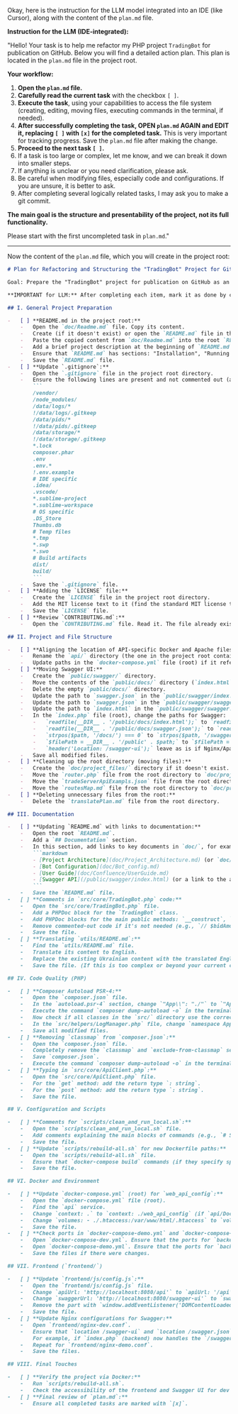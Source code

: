 Okay, here is the instruction for the LLM model integrated into an IDE (like Cursor), along with the content of the `plan.md` file.

**Instruction for the LLM (IDE-integrated):**

"Hello! Your task is to help me refactor my PHP project `TradingBot` for publication on GitHub. Below you will find a detailed action plan. This plan is located in the `plan.md` file in the project root.

**Your workflow:**

1.  **Open the `plan.md` file.**
2.  **Carefully read the current task** with the checkbox `[ ]`.
3.  **Execute the task**, using your capabilities to access the file system (creating, editing, moving files, executing commands in the terminal, if needed).
4.  **After successfully completing the task, OPEN `plan.md` AGAIN and EDIT it, replacing `[ ]` with `[x]` for the completed task.** This is very important for tracking progress. Save the `plan.md` file after making the change.
5.  **Proceed to the next task `[ ]`.**
6.  If a task is too large or complex, let me know, and we can break it down into smaller steps.
7.  If anything is unclear or you need clarification, please ask.
8.  Be careful when modifying files, especially code and configurations. If you are unsure, it is better to ask.
9.  After completing several logically related tasks, I may ask you to make a git commit.

**The main goal is the structure and presentability of the project, not its full functionality.**

Please start with the first uncompleted task in `plan.md`."

---

Now the content of the `plan.md` file, which you will create in the project root:

```markdown
# Plan for Refactoring and Structuring the "TradingBot" Project for GitHub (for IDE LLM)

Goal: Prepare the "TradingBot" project for publication on GitHub as an example of a well-structured project with readable code. Functionality and perfect operation are not the priority.

**IMPORTANT for LLM:** After completing each item, mark it as done by changing `[ ]` to `[x]` in this file, and save the file.

## I. General Project Preparation

-   [ ] **README.md in the project root:**
    -   Open the `doc/Readme.md` file. Copy its content.
    -   Create (if it doesn't exist) or open the `README.md` file in the project root directory.
    -   Paste the copied content from `doc/Readme.md` into the root `README.md`.
    -   Add a brief project description at the beginning of `README.md`: "TradingBot - is a PHP project that simulates the operation of a trading bot. Key technologies: PHP 8.1, Docker, Composer, Apache/Nginx."
    -   Ensure that `README.md` has sections: "Installation", "Running (Locally and Docker)", "Project Structure". If they are missing, add them with appropriate headings (e.g., `## Installation`).
    -   Save the `README.md` file.
-   [ ] **Update `.gitignore`:**
    -   Open the `.gitignore` file in the project root directory.
    -   Ensure the following lines are present and not commented out (add if missing):
        ```
        /vendor/
        /node_modules/
        /data/logs/*
        !/data/logs/.gitkeep
        /data/pids/*
        !/data/pids/.gitkeep
        /data/storage/*
        !/data/storage/.gitkeep
        *.lock
        composer.phar
        .env
        .env.*
        !.env.example
        # IDE specific
        .idea/
        .vscode/
        *.sublime-project
        *.sublime-workspace
        # OS specific
        .DS_Store
        Thumbs.db
        # Temp files
        *.tmp
        *.swp
        *.swo
        # Build artifacts
        dist/
        build/
        ```
    -   Save the `.gitignore` file.
-   [ ] **Adding the `LICENSE` file:**
    -   Create the `LICENSE` file in the project root directory.
    -   Add the MIT license text to it (find the standard MIT license text online and paste it).
    -   Save the `LICENSE` file.
-   [ ] **Review `CONTRIBUTING.md`:**
    -   Open the `CONTRIBUTING.md` file. Read it. The file already exists and looks good. No changes are needed if its content is current.

## II. Project and File Structure

-   [ ] **Aligning the location of API-specific Docker and Apache files:**
    -   Rename the `api/` directory (the one in the project root containing `Dockerfile` and `.htaccess`) to `web_api_config/`.
    -   Update paths in the `docker-compose.yml` file (root) if it refers to the old `api/` directory for build context or volumes of the `api` service. Change `context: ./api` to `context: ./web_api_config` and `volumes: - ./.htaccess:/var/www/html/.htaccess` to `volumes: - ./web_api_config/.htaccess:/var/www/html/.htaccess` (if such lines exist for the service using `api/Dockerfile`). Also check other `docker-compose-*.yml` files.
-   [ ] **Moving Swagger UI:**
    -   Create the `public/swagger/` directory.
    -   Move the contents of the `public/docs/` directory (`index.html`, `swagger.json`, `swagger.php` files) to the newly created `public/swagger/` directory.
    -   Delete the empty `public/docs/` directory.
    -   Update the path to `swagger.json` in the `public/swagger/index.html` file from `url: "/swagger.json"` to `url: "/swagger/swagger.json"`.
    -   Update the path to `swagger.json` in the `public/swagger/swagger.php` file from `readfile(__DIR__ . '/swagger.json');` to `readfile(__DIR__ . '/swagger.json');` (if `swagger.php` is next to `swagger.json`) or `readfile(__DIR__ . '/../swagger/swagger.json');` (if `swagger.php` remained in a different location - clarify this).
    -   Update the path to `index.html` in the `public/swagger/swagger.php` file from `readfile(__DIR__ . '/index.html');` to `readfile(__DIR__ . '/index.html');` (if `swagger.php` is next to `index.html`).
    -   In the `index.php` file (root), change the paths for Swagger:
        -   `readfile(__DIR__ . '/public/docs/index.html');` to `readfile(__DIR__ . '/public/swagger/index.html');`
        -   `readfile(__DIR__ . '/public/docs/swagger.json');` to `readfile(__DIR__ . '/public/swagger/swagger.json');`
        -   `strpos($path, '/docs/') === 0` to `strpos($path, '/swagger/') === 0`
        -   `$filePath = __DIR__ . '/public' . $path;` to `$filePath = __DIR__ . '/public' . $path;` (this line likely doesn't need changes if `path` already contains `/swagger/`)
        -   `header('Location: /swagger-ui');` leave as is if Nginx/Apache configurations are set up for this path.
    -   Save all modified files.
-   [ ] **Cleaning up the root directory (moving files):**
    -   Create the `doc/project_files/` directory if it doesn't exist.
    -   Move the `router.php` file from the root directory to `doc/project_files/router.php`.
    -   Move the `tradeServerApiExampls.json` file from the root directory to `doc/api_examples/tradeServerApiExampls.json` (create `doc/api_examples/`, if it doesn't exist).
    -   Move the `routesMap.md` file from the root directory to `doc/project_files/routesMap.md`.
-   [ ] **Deleting unnecessary files from the root:**
    -   Delete the `translatePlan.md` file from the root directory.

## III. Documentation

-   [ ] **Updating `README.md` with links to documentation:**
    -   Open the root `README.md`.
    -   Add a `## Documentation` section.
    -   In this section, add links to key documents in `doc/`, for example:
        ```markdown
        - [Project Architecture](doc/Project_Architecture.md) (or `doc/Code_Architecture.md` - choose the more relevant one)
        - [Bot Configuration](doc/Bot_config.md)
        - [User Guide](doc/Confluence/UserGuide.md)
        - [Swagger API](/public/swagger/index.html) (or a link to the actual Swagger UI endpoint)
        ```
    -   Save the `README.md` file.
-   [ ] **Comments in `src/core/TradingBot.php` code:**
    -   Open the `src/core/TradingBot.php` file.
    -   Add a PHPDoc block for the `TradingBot` class.
    -   Add PHPDoc blocks for the main public methods: `__construct`, `updateConfig`, `initialize`, `runSingleCycle`, `clearAllOrders`, `placeLimitOrder`, `cancelOrder`, `placeMarketOrder`. Describe the method's purpose, its parameters, and what it returns.
    -   Remove commented-out code if it's not needed (e.g., `// $bidAmount = number_format(0.01 + (mt_rand() / mt_getrandmax()) * 0.19, 8, '.', '');`).
    -   Save the file.
-   [ ] **Translating `utils/README.md`:**
    -   Find the `utils/README.md` file.
    -   Translate its content to English.
    -   Replace the existing Ukrainian content with the translated English content.
    -   Save the file. (If this is too complex or beyond your current capabilities, skip this item and inform me).

## IV. Code Quality (PHP)

-   [ ] **Composer Autoload PSR-4:**
    -   Open the `composer.json` file.
    -   In the `autoload.psr-4` section, change `"App\\": "./"` to `"App\\": "src/"`.
    -   Execute the command `composer dump-autoload -o` in the terminal in the project root.
    -   Now check if all classes in the `src/` directory use the correct namespaces. For example, the `Logger` class in `src/core/Logger.php` should have the namespace `namespace App\Core;`. The `BotManager` class in `src/api/BotManager.php` should have `namespace App\Api;`. Correct namespaces where necessary to match the directory structure inside `src/` relative to the base namespace `App`.
    -   In the `src/helpers/LogManager.php` file, change `namespace App\helpers;` to `namespace App\Helpers;` (with a capital letter). Similarly for `LogRotator.php`. Update the usage of these namespaces in other files (e.g., in `src/core/Logger.php` it should be `use App\Helpers\LogManager;`).
    -   Save all modified files.
-   [ ] **Removing `classmap` from `composer.json`:**
    -   Open the `composer.json` file.
    -   Completely remove the `classmap` and `exclude-from-classmap` sections from `autoload`, as PSR-4 should cover everything in `src/`.
    -   Save `composer.json`.
    -   Execute the command `composer dump-autoload -o` in the terminal.
-   [ ] **Typing in `src/core/ApiClient.php`:**
    -   Open the `src/core/ApiClient.php` file.
    -   For the `get` method: add the return type `: string`.
    -   For the `post` method: add the return type `: string`.
    -   Save the file.

## V. Configuration and Scripts

-   [ ] **Comments for `scripts/clean_and_run_local.sh`:**
    -   Open the `scripts/clean_and_run_local.sh` file.
    -   Add comments explaining the main blocks of commands (e.g., `# Stop existing processes`, `# Clean up PID files`, `# Start backend`, `# Start frontend`, `# Start bots`).
    -   Save the file.
-   [ ] **Update `scripts/rebuild-all.sh` for new Dockerfile paths:**
    -   Open the `scripts/rebuild-all.sh` file.
    -   Ensure that `docker-compose build` commands (if they specify specific services to build) and `docker-compose-*.yml` files use updated paths to `Dockerfile` and configurations if they changed as a result of renaming `api/` to `web_api_config/` and moving files. For example, if in `docker-compose-dev.yml` for the `backend-dev` service it was `build: ./api`, and now `api/Dockerfile` has moved to `web_api_config/Dockerfile` (if so), then it needs to be updated. *The current structure seems to use `backend/Dockerfile` and `frontend/Dockerfile`, so this step may not require changes, but check carefully.*
    -   Save the file.

## VI. Docker and Environment

-   [ ] **Update `docker-compose.yml` (root) for `web_api_config`:**
    -   Open the `docker-compose.yml` file (root).
    -   Find the `api` service.
    -   Change `context: .` to `context: ./web_api_config` (if `api/Dockerfile` is now `web_api_config/Dockerfile`). If the `Dockerfile` for this service is located in `web_api_config/Dockerfile`, the context path should be `./web_api_config`. If the `Dockerfile` is named `Dockerfile` and is in `web_api_config`, then `context: ./web_api_config` and `dockerfile: Dockerfile` (or just `context: ./web_api_config`).
    -   Change `volumes: - ./.htaccess:/var/www/html/.htaccess` to `volumes: - ./web_api_config/.htaccess:/var/www/html/.htaccess`.
    -   Save the file.
-   [ ] **Check ports in `docker-compose-demo.yml` and `docker-compose-dev.yml`:**
    -   Open `docker-compose-dev.yml`. Ensure that the ports for `backend-dev` (should be 5501) and `frontend-dev` (should be 5502) match the documentation.
    -   Open `docker-compose-demo.yml`. Ensure that the ports for `backend-demo` (should be 6501) and `frontend-demo` (should be 6502) match the documentation.
    -   Save the files if there were changes.

## VII. Frontend (`frontend/`)

-   [ ] **Update `frontend/js/config.js`:**
    -   Open the `frontend/js/config.js` file.
    -   Change `apiUrl: 'http://localhost:8080/api'` to `apiUrl: '/api'` (relative path, as Nginx will proxy).
    -   Change `swaggerUrl: 'http://localhost:8080/swagger-ui'` to `swaggerUrl: '/swagger-ui'` (relative path).
    -   Remove the part with `window.addEventListener('DOMContentLoaded', ...)` for dynamic URL updates from headers, as we are now using relative paths that are correctly handled by Nginx.
    -   Save the file.
-   [ ] **Update Nginx configurations for Swagger:**
    -   Open `frontend/nginx-dev.conf`.
    -   Ensure that `location /swagger-ui` and `location /swagger.json` proxy requests to the backend, which now serves Swagger UI from `public/swagger/index.html` and `public/swagger/swagger.json`. Paths in `proxy_pass` for Swagger may need adjustment if the backend serves them at different internal URLs after moving.
        For example, if `index.php` (backend) now handles the `/swagger-ui` request and serves `public/swagger/index.html`, then `proxy_pass http://backend-dev:8080/swagger-ui;` might be correct. The same applies to `swagger.json`.
    -   Repeat for `frontend/nginx-demo.conf`.
    -   Save the files.

## VIII. Final Touches

-   [ ] **Verify the project via Docker:**
    -   Run `scripts/rebuild-all.sh`.
    -   Check the accessibility of the frontend and Swagger UI for dev and demo environments at the ports specified in the script (e.g., `http://localhost:5502` for dev frontend, `http://localhost:5501/swagger-ui` for dev Swagger).
-   [ ] **Final review of `plan.md`:**
    -   Ensure all completed tasks are marked with `[x]`.
